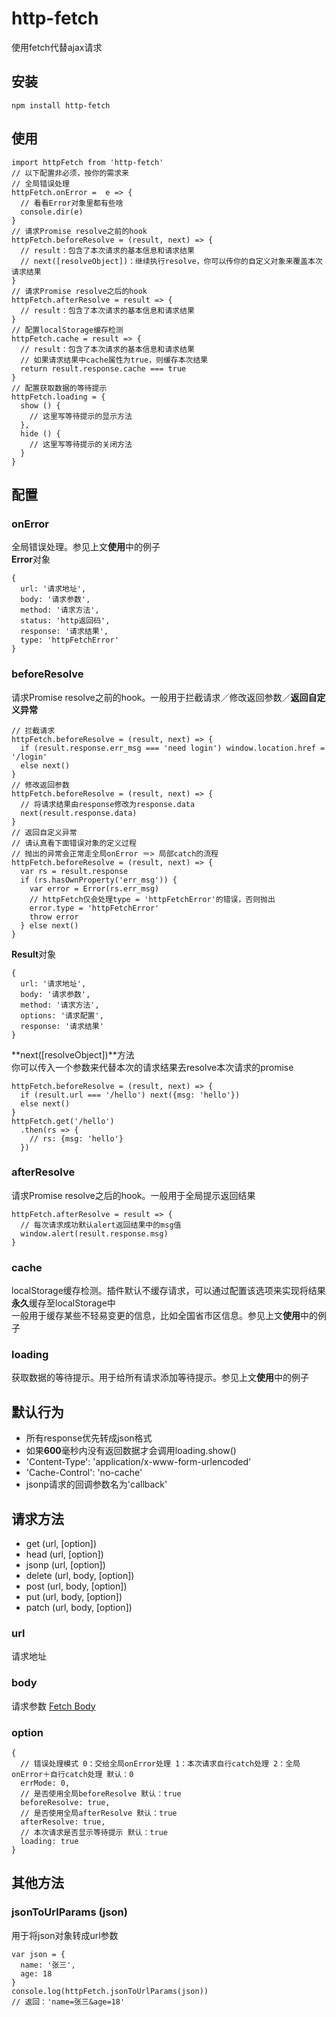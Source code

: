 # http-fetch
使用fetch代替ajax请求

## 安装
```
npm install http-fetch
```
## 使用
```
import httpFetch from 'http-fetch'
// 以下配置非必须，按你的需求来
// 全局错误处理
httpFetch.onError =  e => {
  // 看看Error对象里都有些啥
  console.dir(e)
}
// 请求Promise resolve之前的hook
httpFetch.beforeResolve = (result, next) => {
  // result：包含了本次请求的基本信息和请求结果
  // next([resolveObject])：继续执行resolve，你可以传你的自定义对象来覆盖本次请求结果
}
// 请求Promise resolve之后的hook
httpFetch.afterResolve = result => {
  // result：包含了本次请求的基本信息和请求结果
}
// 配置localStorage缓存检测
httpFetch.cache = result => {
  // result：包含了本次请求的基本信息和请求结果
  // 如果请求结果中cache属性为true，则缓存本次结果
  return result.response.cache === true
}
// 配置获取数据的等待提示
httpFetch.loading = {
  show () {
    // 这里写等待提示的显示方法
  },
  hide () {
    // 这里写等待提示的关闭方法
  }
}
```
## 配置
### onError
全局错误处理。参见上文**使用**中的例子<br>
**Error**对象
```
{
  url: '请求地址',
  body: '请求参数',
  method: '请求方法',
  status: 'http返回码',
  response: '请求结果',
  type: 'httpFetchError'
}
```
### beforeResolve
请求Promise resolve之前的hook。一般用于拦截请求／修改返回参数／**返回自定义异常**<br>
```
// 拦截请求
httpFetch.beforeResolve = (result, next) => {
  if (result.response.err_msg === 'need login') window.location.href = '/login'
  else next()
}
// 修改返回参数
httpFetch.beforeResolve = (result, next) => {
  // 将请求结果由response修改为response.data
  next(result.response.data)
}
// 返回自定义异常
// 请认真看下面错误对象的定义过程
// 抛出的异常会正常走全局onError ＝> 局部catch的流程
httpFetch.beforeResolve = (result, next) => {
  var rs = result.response
  if (rs.hasOwnProperty('err_msg')) {
    var error = Error(rs.err_msg)
    // httpFetch仅会处理type = 'httpFetchError'的错误，否则抛出
    error.type = 'httpFetchError'
    throw error
  } else next()
}
```
**Result**对象
```
{
  url: '请求地址',
  body: '请求参数',
  method: '请求方法',
  options: '请求配置',
  response: '请求结果'
}
```
**next([resolveObject])**方法<br>
你可以传入一个参数来代替本次的请求结果去resolve本次请求的promise
```
httpFetch.beforeResolve = (result, next) => {
  if (result.url === '/hello') next({msg: 'hello'})
  else next()
}
httpFetch.get('/hello')
  .then(rs => {
    // rs: {msg: 'hello'}
  })
```
### afterResolve
请求Promise resolve之后的hook。一般用于全局提示返回结果
```
httpFetch.afterResolve = result => {
  // 每次请求成功默认alert返回结果中的msg值
  window.alert(result.response.msg)
}
```
### cache
localStorage缓存检测。插件默认不缓存请求，可以通过配置该选项来实现将结果**永久**缓存至localStorage中<br>
一般用于缓存某些不轻易变更的信息，比如全国省市区信息。参见上文**使用**中的例子

### loading
获取数据的等待提示。用于给所有请求添加等待提示。参见上文**使用**中的例子<br>

## 默认行为
* 所有response优先转成json格式
* 如果**600**毫秒内没有返回数据才会调用loading.show()
* 'Content-Type': 'application/x-www-form-urlencoded'
* 'Cache-Control': 'no-cache'
* jsonp请求的回调参数名为'callback'

## 请求方法
* get (url, [option])
* head (url, [option])
* jsonp (url, [option])
* delete (url, body, [option])
* post (url, body, [option])
* put (url, body, [option])
* patch (url, body, [option])

### url
请求地址

### body
请求参数 [Fetch Body](https://developer.mozilla.org/en-US/docs/Web/API/Fetch_API/Using_Fetch#Body)

### option
```
{
  // 错误处理模式 0：交给全局onError处理 1：本次请求自行catch处理 2：全局onError＋自行catch处理 默认：0
  errMode: 0,
  // 是否使用全局beforeResolve 默认：true
  beforeResolve: true,
  // 是否使用全局afterResolve 默认：true
  afterResolve: true,
  // 本次请求是否显示等待提示 默认：true
  loading: true
}
```
## 其他方法
### jsonToUrlParams (json)
用于将json对象转成url参数
```
var json = {
  name: '张三',
  age: 18
}
console.log(httpFetch.jsonToUrlParams(json))
// 返回：'name=张三&age=18'
```

